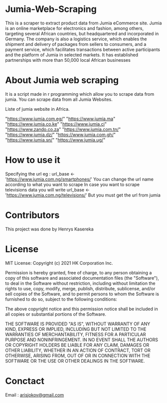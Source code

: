 # Jumia-Web-Scraping

This is a scraper to extract product data from Jumia eCommerce site. Jumia is an online marketplace for electronics and fashion, among others, targeting several African countries, but headquartered and incorporated in Germany. The company is also a logistics service, which enables the shipment and delivery of packages from sellers to consumers, and a payment service, which facilitates transactions between active participants and the platform of Jumia in selected markets. It has established partnerships with more than 50,000 local African businesses 

# About Jumia web scraping

It is a script made in r programming which allow you to scrape data from jumia. You can scrape data from all Jumia Websites.

Liste of jumia website in Africa.

"https://www.jumia.com.eg/" "https://www.jumia.ma"      "https://www.jumia.co.ke"  "https://www.jumia.ci"      "https://www.zando.co.za"  "https://www.jumia.com.tn/" "https://www.jumia.dz/"     "https://www.jumia.com.gh/" "https://www.jumia.sn/"    "https://www.jumia.ug/"

# How to use it

 Specifying the url eg : url_base <- 'https://www.jumia.com.ng/smartphones/'
 You can change the url name according to what you want to scrape
 In case you want to scrape televisions data you will write url_base <- 'https://www.jumia.com.ng/televisions/'
 But you must get the url from jumia
 
 # Contributors

This project was done by Henrys Kasereka

# License

MIT License: Copyright (c) 2021 HK Corporation Inc.

Permission is hereby granted, free of charge, to any person obtaining a copy of this software and associated documentation files (the "Software"), to deal in the Software without restriction, including without limitation the rights to use, copy, modify, merge, publish, distribute, sublicense, and/or sell copies of the Software, and to permit persons to whom the Software is furnished to do so, subject to the following conditions:

The above copyright notice and this permission notice shall be included in all copies or substantial portions of the Software.

THE SOFTWARE IS PROVIDED "AS IS", WITHOUT WARRANTY OF ANY KIND, EXPRESS OR IMPLIED, INCLUDING BUT NOT LIMITED TO THE WARRANTIES OF MERCHANTABILITY, FITNESS FOR A PARTICULAR PURPOSE AND NONINFRINGEMENT. IN NO EVENT SHALL THE AUTHORS OR COPYRIGHT HOLDERS BE LIABLE FOR ANY CLAIM, DAMAGES OR OTHER LIABILITY, WHETHER IN AN ACTION OF CONTRACT, TORT OR OTHERWISE, ARISING FROM, OUT OF OR IN CONNECTION WITH THE SOFTWARE OR THE USE OR OTHER DEALINGS IN THE SOFTWARE.

# Conctact
Email : arisjokov@gmail.com


